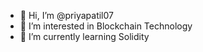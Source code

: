- 👋 Hi, I’m @priyapatil07
- 👀 I’m interested in Blockchain Technology
- 🌱 I’m currently learning Solidity


<!---
priyapatil07/priyapatil07 is a ✨ special ✨ repository because its `README.md` (this file) appears on your GitHub profile.
You can click the Preview link to take a look at your changes.
--->
